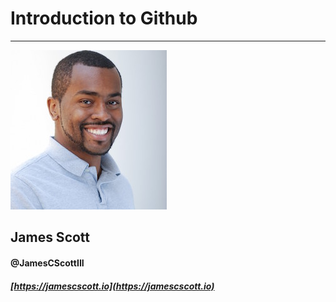 # Introduction to Github

---
![me](jamescscott.jpg)
## James Scott
#### @JamesCScottIII
##### [https://jamescscott.io](https://jamescscott.io)
